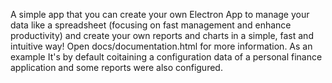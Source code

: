 A simple app that you can create your own Electron App to manage your data like a spreadsheet (focusing on fast management and enhance productivity) and create your own reports and charts in a simple, fast and intuitive way! Open docs/documentation.html for more information.
 As an example It's by default coitaining a configuration data of a personal finance application and some reports were also configured.
